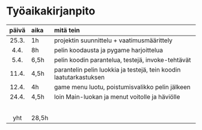 # Työaikakirjanpito

| päivä | aika | mitä tein  |
| :----:|:-----| :-----|
|25.3.  |1h   |  projektin suunnittelu + vaatimusmäärittely|
|4.4.   |8h   | pelin koodausta ja pygame harjoittelua|
|5.4.   |6,5h | pelin koodin parantelua, testejä, invoke-tehtävät|
|11.4.  |4,5h | parantelin pelin luokkia ja testejä, tein koodin laatutarkastuksen|
|12.4.  |4h   | game menu luotu, poistumisvalikko pelin jälkeen|
|24.4.  |4,5h  | loin Main-luokan ja menut voitolle ja häviölle|
|       |      | |
|       |      | |
|       |      | |
|       |      | |
|       |      | |
|   yht    |   28,5h   | | 

